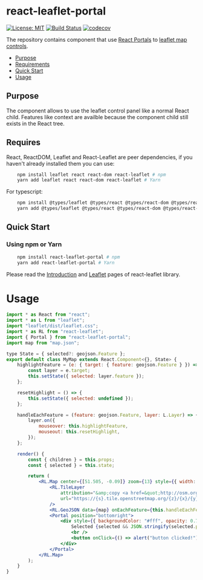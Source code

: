 # react-leaflet-portal

[![License: MIT](https://img.shields.io/badge/License-MIT-brightgreen.svg)](https://github.com/alex1kirch/react-leaflet-portal/blob/master/LICENSE) [![Build Status](https://circleci.com/gh/alex1kirch/react-leaflet-portal/tree/master.svg?style=shield)](https://circleci.com/gh/alex1kirch/react-leaflet-portal/tree/master) [![codecov](https://codecov.io/gh/alex1kirch/react-leaflet-portal/branch/master/graph/badge.svg)](https://codecov.io/gh/alex1kirch/react-leaflet-portal)

The repository contains component that use [React Portals](https://reactjs.org/docs/portals.html) to [leaflet map controls](https://leafletjs.com/reference-1.3.2.html#control).

-   [Purpose](#purpose)
-   [Requirements](#requires)
-   [Quick Start](#quick-start)
-   [Usage](#usage)

## Purpose

The component allows to use the leaflet control panel like a normal React child. Features like context are availble because the component child still exists in the React tree.

## Requires

React, ReactDOM, Leaflet and React-Leaflet are peer dependencies, if you haven't already installed them you can use:

```sh static
    npm install leaflet react react-dom react-leaflet # npm
    yarn add leaflet react react-dom react-leaflet # Yarn
```

For typescript:

```sh static
    npm install @types/leaflet @types/react @types/react-dom @types/react-leaflet # npm
    yarn add @types/leaflet @types/react @types/react-dom @types/react-leaflet # Yarn
```

## Quick Start

### Using npm or Yarn

```sh static
    npm install react-leaflet-portal # npm
    yarn add react-leaflet-portal # Yarn
```

Please read the [Introduction](https://react-leaflet.js.org/docs/en/intro.html) and [Leaflet](https://react-leaflet.js.org/docs/en/setup.html) pages of react-leaflet library.

# Usage

```jsx static
import * as React from "react";
import * as L from "leaflet";
import "leaflet/dist/leaflet.css";
import * as RL from "react-leaflet";
import { Portal } from "react-leaflet-portal";
import map from "map.json";

type State = { selected?: geojson.Feature };
export default class MyMap extends React.Component<{}, State> {
    highlightFeature = (e: { target: { feature: geojson.Feature } }) => {
        const layer = e.target;
        this.setState({ selected: layer.feature });
    };

    resetHighlight = () => {
        this.setState({ selected: undefined });
    };

    handleEachFeature = (feature: geojson.Feature, layer: L.Layer) => {
        layer.on({
            mouseover: this.highlightFeature,
            mouseout: this.resetHighlight,
        });
    };

    render() {
        const { children } = this.props;
        const { selected } = this.state;

        return (
            <RL.Map center={[51.505, -0.09]} zoom={13} style={{ width: "100%", height: "400px" }}>
                <RL.TileLayer
                    attribution="&amp;copy <a href=&quot;http://osm.org/copyright&quot;>OpenStreetMap</a> contributors"
                    url="https://{s}.tile.openstreetmap.org/{z}/{x}/{y}.png"
                />
                <RL.GeoJSON data={map} onEachFeature={this.handleEachFeature} />
                <Portal position="bottomright">
                    <div style={{ backgroundColor: "#fff", opacity: 0.7, padding: 6 }}>
                        Selected {selected && JSON.stringify(selected.properties)}
                        <br />
                        <button onClick={() => alert("button clicked!")}>Click me!</button>
                    </div>
                </Portal>
            </RL.Map>
        );
    }
}
```
